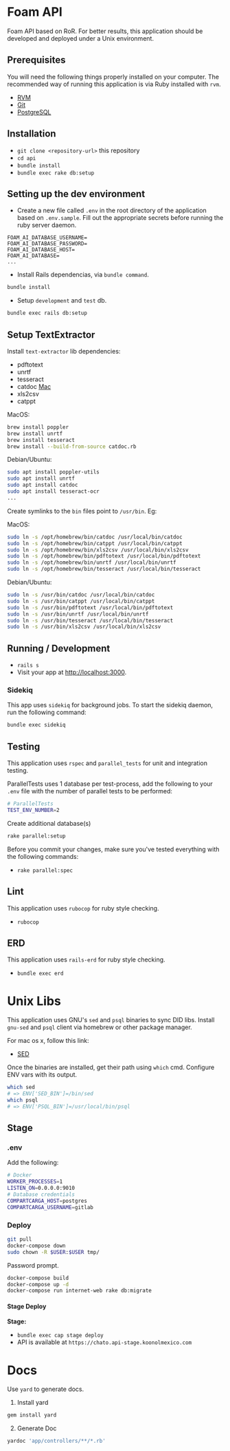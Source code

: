 # Foam API

Foam API based on RoR. For better results, this application should be developed and deployed under a Unix environment.

## Prerequisites

You will need the following things properly installed on your computer. The recommended way of running this application is via Ruby installed with `rvm`.

- [RVM](http://rvm.io/)
- [Git](https://git-scm.com/)
- [PostgreSQL](https://www.postgresql.org/)

## Installation

- `git clone <repository-url>` this repository
- `cd api`
- `bundle install`
- `bundle exec rake db:setup`

## Setting up the dev environment

- Create a new file called `.env` in the root directory of the application based on `.env.sample`. Fill out the appropriate secrets before running the ruby server daemon.

```
FOAM_AI_DATABASE_USERNAME=
FOAM_AI_DATABASE_PASSWORD=
FOAM_AI_DATABASE_HOST=
FOAM_AI_DATABASE=
...
```

- Install Rails dependencias, via `bundle command`.

```bash
bundle install
```

- Setup `development` and `test` db.

```bash
bundle exec rails db:setup
```

## Setup TextExtractor

Install `text-extractor` lib dependencies:

- pdftotext
- unrtf
- tesseract
- catdoc [Mac](https://apple.stackexchange.com/a/294259)
- xls2csv
- catppt

MacOS:

```bash
brew install poppler
brew install unrtf
brew install tesseract
brew install --build-from-source catdoc.rb
```

Debian/Ubuntu:

```bash
sudo apt install poppler-utils
sudo apt install unrtf
sudo apt install catdoc
sudo apt install tesseract-ocr
...
```

Create symlinks to the `bin` files point to `/usr/bin`. Eg:

MacOS:

```bash
sudo ln -s /opt/homebrew/bin/catdoc /usr/local/bin/catdoc
sudo ln -s /opt/homebrew/bin/catppt /usr/local/bin/catppt
sudo ln -s /opt/homebrew/bin/xls2csv /usr/local/bin/xls2csv
sudo ln -s /opt/homebrew/bin/pdftotext /usr/local/bin/pdftotext
sudo ln -s /opt/homebrew/bin/unrtf /usr/local/bin/unrtf
sudo ln -s /opt/homebrew/bin/tesseract /usr/local/bin/tesseract
```

Debian/Ubuntu:

```bash
sudo ln -s /usr/bin/catdoc /usr/local/bin/catdoc
sudo ln -s /usr/bin/catppt /usr/local/bin/catppt
sudo ln -s /usr/bin/pdftotext /usr/local/bin/pdftotext
sudo ln -s /usr/bin/unrtf /usr/local/bin/unrtf
sudo ln -s /usr/bin/tesseract /usr/local/bin/tesseract
sudo ln -s /usr/bin/xls2csv /usr/local/bin/xls2csv
```

## Running / Development

- `rails s`
- Visit your app at [http://localhost:3000](http://localhost:3000).

### Sidekiq

This app uses `sidekiq` for background jobs. To start the sidekiq daemon, run the following command:

```bash
bundle exec sidekiq
```

## Testing

This application uses `rspec` and `parallel_tests` for unit and integration testing.

ParallelTests uses 1 database per test-process, add the following to your `.env` file with the number of parallel tests to be performed:

```sh
# ParallelTests
TEST_ENV_NUMBER=2
```

Create additional database(s)

```sh
rake parallel:setup
```

Before you commit your changes, make sure you've tested everything with the following commands:

- `rake parallel:spec`

## Lint

This application uses `rubocop` for ruby style checking.

- `rubocop`

## ERD

This application uses `rails-erd` for ruby style checking.

- `bundle exec erd`

# Unix Libs

This application uses GNU's `sed` and `psql` binaries to sync DID libs. Install `gnu-sed` and `psql` client via homebrew or other package manager.

For mac os x, follow this link:

- [SED](https://formulae.brew.sh/formula/gnu-sed)

Once the binaries are installed, get their path using `which` cmd. Configure ENV vars with its output.

```bash
which sed
# => ENV['SED_BIN']=/bin/sed
which psql
# => ENV['PSQL_BIN']=/usr/local/bin/psql
```

## Stage

### .env

Add the following:

```sh
# Docker
WORKER_PROCESSES=1
LISTEN_ON=0.0.0.0:9010
# Database credentials
COMPARTCARGA_HOST=postgres
COMPARTCARGA_USERNAME=gitlab
```

### Deploy

```sh
git pull
docker-compose down
sudo chown -R $USER:$USER tmp/
```

Password prompt.

```sh
docker-compose build
docker-compose up -d
docker-compose run internet-web rake db:migrate
```

#### Stage Deploy

**Stage:**

- `bundle exec cap stage deploy`
- API is available at `https://chato.api-stage.koonolmexico.com`

# Docs

Use `yard` to generate docs.

1. Install yard

```bash
gem install yard
```

2. Generate Doc

```bash
yardoc 'app/controllers/**/*.rb'
```
